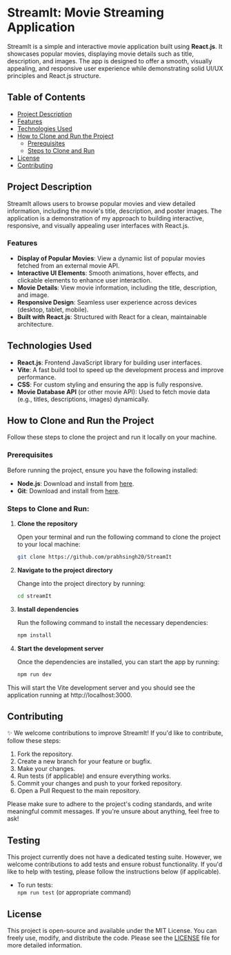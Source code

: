 # StreamIt: Movie Streaming Application

StreamIt is a simple and interactive movie application built using **React.js**. It showcases popular movies, displaying movie details such as title, description, and images. The app is designed to offer a smooth, visually appealing, and responsive user experience while demonstrating solid UI/UX principles and React.js structure.

## Table of Contents

- [Project Description](#project-description)
- [Features](#features)
- [Technologies Used](#technologies-used)
- [How to Clone and Run the Project](#how-to-clone-and-run-the-project)
  - [Prerequisites](#prerequisites)
  - [Steps to Clone and Run](#steps-to-clone-and-run)
- [License](#license)
- [Contributing](#contributing)

## Project Description

StreamIt allows users to browse popular movies and view detailed information, including the movie's title, description, and poster images. The application is a demonstration of my approach to building interactive, responsive, and visually appealing user interfaces with React.js.

### Features

- **Display of Popular Movies**: View a dynamic list of popular movies fetched from an external movie API.
- **Interactive UI Elements**: Smooth animations, hover effects, and clickable elements to enhance user interaction.
- **Movie Details**: View movie information, including the title, description, and image.
- **Responsive Design**: Seamless user experience across devices (desktop, tablet, mobile).
- **Built with React.js**: Structured with React for a clean, maintainable architecture.



## Technologies Used

- **React.js**: Frontend JavaScript library for building user interfaces.
- **Vite**: A fast build tool to speed up the development process and improve performance.
- **CSS**: For custom styling and ensuring the app is fully responsive.
- **Movie Database API** (or other movie API): Used to fetch movie data (e.g., titles, descriptions, images) dynamically.



## How to Clone and Run the Project

Follow these steps to clone the project and run it locally on your machine.

### Prerequisites

Before running the project, ensure you have the following installed:

- **Node.js**: Download and install from [here](https://nodejs.org/).
- **Git**: Download and install from [here](https://git-scm.com/).

### Steps to Clone and Run:

1. **Clone the repository**

   Open your terminal and run the following command to clone the project to your local machine:

   ```bash
   git clone https://github.com/prabhsingh20/StreamIt

   
2. **Navigate to the project directory**

   Change into the project directory by running:

   ```bash
   cd streamIt
   
3. **Install dependencies**

   Run the following command to install the necessary dependencies:

   ```bash
   npm install

4. **Start the development server**

   Once the dependencies are installed, you can start the app by running:

   ```bash
   npm run dev 
  This will start the Vite development server and you should see the application running at http://localhost:3000.

## Contributing

✨ We welcome contributions to improve StreamIt! If you'd like to contribute, follow these steps:

1. Fork the repository.
2. Create a new branch for your feature or bugfix.
3. Make your changes.
4. Run tests (if applicable) and ensure everything works.
5. Commit your changes and push to your forked repository.
6. Open a Pull Request to the main repository.

Please make sure to adhere to the project's coding standards, and write meaningful commit messages. If you're unsure about anything, feel free to ask!

## Testing

This project currently does not have a dedicated testing suite. However, we welcome contributions to add tests and ensure robust functionality. If you'd like to help with testing, please follow the instructions below (if applicable).

- To run tests:  
  `npm run test` (or appropriate command)

## License

This project is open-source and available under the MIT License. You can freely use, modify, and distribute the code. Please see the [LICENSE](./LICENSE) file for more detailed information.
